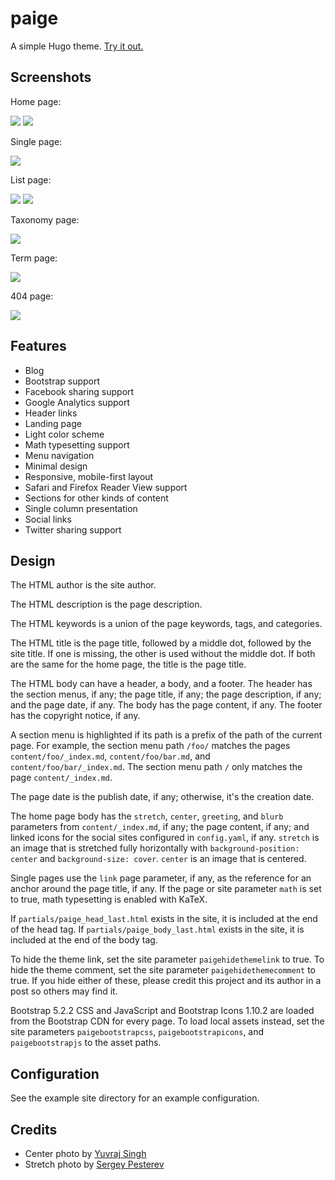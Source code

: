 # paige

A simple Hugo theme. [Try it out.](https://willfaught.com/paige)

## Screenshots

Home page:

<img src="https://github.com/willfaught/paige/raw/master/images/home1.jpg">

<img src="https://github.com/willfaught/paige/raw/master/images/home2.jpg">

Single page:

<img src="https://github.com/willfaught/paige/raw/master/images/single.jpg">

List page:

<img src="https://github.com/willfaught/paige/raw/master/images/list1.jpg">

<img src="https://github.com/willfaught/paige/raw/master/images/list2.jpg">

Taxonomy page:

<img src="https://github.com/willfaught/paige/raw/master/images/taxonomy.jpg">

Term page:

<img src="https://github.com/willfaught/paige/raw/master/images/term.jpg">

404 page:

<img src="https://github.com/willfaught/paige/raw/master/images/404.jpg">

## Features

- Blog
- Bootstrap support
- Facebook sharing support
- Google Analytics support
- Header links
- Landing page
- Light color scheme
- Math typesetting support
- Menu navigation
- Minimal design
- Responsive, mobile-first layout
- Safari and Firefox Reader View support
- Sections for other kinds of content
- Single column presentation
- Social links
- Twitter sharing support

## Design

The HTML author is the site author.

The HTML description is the page description.

The HTML keywords is a union of the page keywords, tags, and categories.

The HTML title is the page title, followed by a middle dot, followed by
the site title. If one is missing, the other is used without the middle
dot. If both are the same for the home page, the title is the page
title.

The HTML body can have a header, a body, and a footer. The header has
the section menus, if any; the page title, if any; the page description,
if any; and the page date, if any. The body has the page content, if
any. The footer has the copyright notice, if any.

A section menu is highlighted if its path is a prefix of the path of the
current page. For example, the section menu path `/foo/` matches the
pages `content/foo/_index.md`, `content/foo/bar.md`, and
`content/foo/bar/_index.md`. The section menu path `/` only matches the
page `content/_index.md`.

The page date is the publish date, if any; otherwise, it's the creation
date.

The home page body has the `stretch`, `center`, `greeting`, and `blurb`
parameters from `content/_index.md`, if any; the page content, if any;
and linked icons for the social sites configured in `config.yaml`, if
any. `stretch` is an image that is stretched fully horizontally with
`background-position: center` and `background-size: cover`. `center` is
an image that is centered.

Single pages use the `link` page parameter, if any, as the reference for
an anchor around the page title, if any. If the page or site parameter
`math` is set to true, math typesetting is enabled with KaTeX.

If `partials/paige_head_last.html` exists in the site, it is included at
the end of the head tag. If `partials/paige_body_last.html` exists in
the site, it is included at the end of the body tag.

To hide the theme link, set the site parameter `paigehidethemelink` to
true. To hide the theme comment, set the site parameter
`paigehidethemecomment` to true. If you hide either of these, please
credit this project and its author in a post so others may find it.

Bootstrap 5.2.2 CSS and JavaScript and Bootstrap Icons 1.10.2 are loaded
from the Bootstrap CDN for every page. To load local assets instead, set
the site parameters `paigebootstrapcss`, `paigebootstrapicons`, and
`paigebootstrapjs` to the asset paths.

## Configuration

See the example site directory for an example configuration.

## Credits

- Center photo by [Yuvraj Singh](https://unsplash.com/photos/ljziSm0DXg8)
- Stretch photo by [Sergey Pesterev](https://unsplash.com/photos/JV78PVf3gGI)
